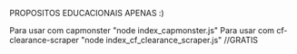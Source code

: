 PROPOSITOS EDUCACIONAIS APENAS :)


Para usar com capmonster "node index_capmonster.js"
Para usar com cf-clearance-scraper "node index_cf_clearance_scraper.js" //GRATIS
